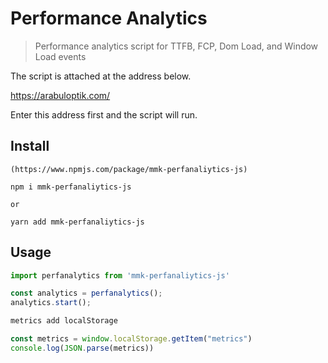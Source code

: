 # Performance Analytics

> Performance analytics script for TTFB, FCP, Dom Load, and Window Load events

The script is attached at the address below.

https://arabuloptik.com/

Enter this address first and the script will run.

## Install

```
(https://www.npmjs.com/package/mmk-perfanaliytics-js)

npm i mmk-perfanaliytics-js

or

yarn add mmk-perfanaliytics-js
```

## Usage

```js
import perfanalytics from 'mmk-perfanaliytics-js'

const analytics = perfanalytics();
analytics.start();

metrics add localStorage

const metrics = window.localStorage.getItem("metrics")
console.log(JSON.parse(metrics))
```
